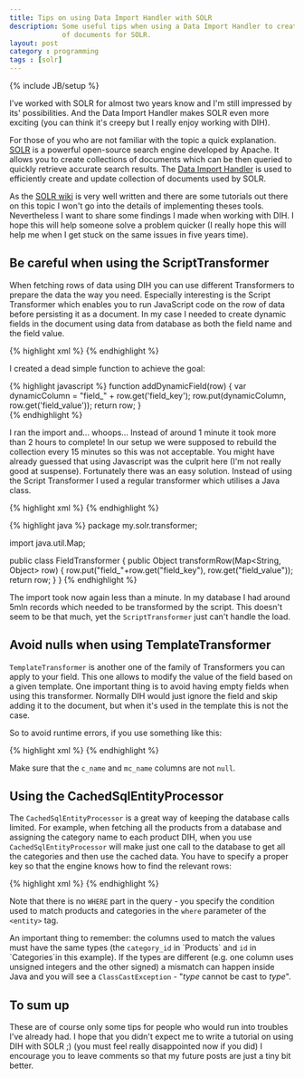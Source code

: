 ```yaml
---
title: Tips on using Data Import Handler with SOLR
description: Some useful tips when using a Data Import Handler to create collection
             of documents for SOLR.
layout: post
category : programming
tags : [solr]
---
```

{% include JB/setup %}

I've worked with SOLR for almost two years know and I'm still impressed by its' 
possibilities. And the Data Import Handler makes SOLR even more exciting (you 
can think it's creepy but I really enjoy working with DIH). 

For those of you who are not familiar with the topic a quick explanation. 
[SOLR](https://lucene.apache.org/solr) is a powerful open-source search engine 
developed by Apache. It allows you to create collections of documents which can 
be then queried to quickly retrieve accurate search results. The 
[Data Import Handler](http://wiki.apache.org/solr/DataImportHandler) is used to 
efficiently create and update collection of documents used by SOLR.

As the [SOLR wiki](http://wiki.apache.org/solr/) is very well written and there
are some tutorials out there on this topic I won't go into the details of implementing
theses tools. Nevertheless I want to share some findings I made when working 
with DIH. I hope this will help someone solve a problem quicker (I really hope 
this will help me when I get stuck on the same issues in five years time).


## Be careful when using the ScriptTransformer

When fetching rows of data using DIH you can use different Transformers to 
prepare the data the way you need. Especially interesting is the Script Transformer
which enables you to run JavaScript code on the row of data before persisting it
as a document. In my case I needed to create dynamic fields in the document using
data from database as both the field name and the field value. 

{% highlight xml %}
<entity name="myField" transformer="script:addDynamicField" query="..."></entity>
{% endhighlight %}

I created a dead simple function to achieve the goal:

{% highlight javascript %}
function addDynamicField(row) {
    var dynamicColumn = "field_" + row.get('field_key');
    row.put(dynamicColumn, row.get('field_value'));
    return row;
}       
{% endhighlight %}

I ran the import and... whoops... Instead of around 1 minute it took more than 2 
hours to complete! In our setup we were supposed to rebuild the collection every
15 minutes so this was not acceptable. You might have already guessed that using
Javascript was the culprit here (I'm not really good at suspense). Fortunately 
there was an easy solution. Instead of using the Script Transformer I used a 
regular transformer which utilises a Java class.

{% highlight xml %}
<entity name="myField" transformer="my.solr.transformer.FieldTransformer" query="..."></entity>
{% endhighlight %}

{% highlight java %}
package my.solr.transformer;

import java.util.Map;

public class FieldTransformer {
    public Object transformRow(Map<String, Object> row) {
        row.put("field_"+row.get("field_key"), row.get("field_value"));
        return row;
    }
}
{% endhighlight %}
 
The import took now again less than a minute. In my database I had around 5mln 
records which needed to be transformed by the script. This doesn't seem to be 
that much, yet the `ScriptTransformer` just can't handle the load.

 
## Avoid nulls when using TemplateTransformer

`TemplateTransformer` is another one of the family of Transformers you can apply
to your field. This one allows to modify the value of the field based on a given
template. One important thing is to avoid having empty fields when using this 
transformer. Normally DIH would just ignore the field and skip adding it to the
document, but when it's used in the template this is not the case. 

So to avoid runtime errors, if you use something like this:

{% highlight xml %}
<entity name="category" query="..." transformer="TemplateTransformer">
    <field name="category_name"           column="c_name" />
    <field name="main_category_name"      column="mc_name" />
    <field name="category_name_with_main" column="c_name_wm"  
        template="${category.c_name}_${category.mc_name}" />
</entity>
{% endhighlight %}

Make sure that the `c_name` and `mc_name` columns are not `null`. 


## Using the CachedSqlEntityProcessor

The `CachedSqlEntityProcessor` is a great way of keeping the database calls limited.
For example, when fetching all the products from a database and assigning the 
category name to each product DIH, when you use `CachedSqlEntityProcessor` will
make just one call to the database to get all the categories and then use the 
cached data. You have to specify a proper key so that the engine knows how to find
the relevant rows:

{% highlight xml %}
<entity name="product" query="SELECT product_id, category_id FROM Products">
    <field name="id" column="product_id" />
    <entity name="category" query="SELECT id AS c_id FROM Categories" 
        processor="CachedSqlEntityProcessor" where="c_id=product.category_id">
        <field name="category_name" column="name" />
    </entity>
</entity>
{% endhighlight %}

Note that there is no `WHERE` part in the query - you specify the condition used
to match products and categories in the `where` parameter of the `<entity>` tag.

An important thing to remember: the columns used to match the values must have 
the same types (the `category_id` in \`Products\` and `id` in \`Categories\`in this 
example). If the types are different (e.g. one column uses unsigned integers and
the other signed) a mismatch can happen inside Java and you will see a 
`ClassCastException` - "*type* cannot be cast to _type_".


## To sum up

These are of course only some tips for people who would run into troubles I've 
already had. I hope that you didn't expect me to write a tutorial on using DIH 
with SOLR ;) (you must feel really disappointed now if you did) I encourage you
to leave comments so that my future posts are just a tiny bit better.

